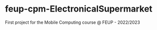 # feup-cpm-ElectronicalSupermarket
First project for the Mobile Computing course @ FEUP - 2022/2023
